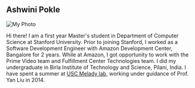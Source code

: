 ## Ashwini Pokle

![My Photo](ashwinipokle.github.io/images/MyPhoto.JPG)

Hi there! I am a first year Master's student in Department of Computer Science at Stanford University. Prior to joining Stanford, I worked as a Software Development Engineer with Amazon Development Center, Bangalore for 2 years. While at Amazon, I got opportunity to work with the Prime Video team and Fulfillment Center Technologies team. I did my undergraduate in Birla Institute of Technology and Science, Pilani, India. I have spent a summer at [USC Melady lab](http://www-bcf.usc.edu/~liu32/melady.html), working under guidance of Prof. Yan Liu in 2014.